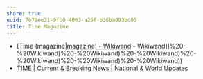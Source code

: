 ```yaml
---
share: true
uuid: 7b79ee31-9fb0-4863-a25f-b36ba093bd05
title: Time Magazine
---
```

* [Time (magazine|[magazine) - Wikiwand](/undefined) - Wikiwand]]%20-%20Wikiwand)%20-%20Wikiwand)%20-%20Wikiwand)%20-%20Wikiwand)%20-%20Wikiwand)%20-%20Wikiwand))
* [TIME | Current & Breaking News | National & World Updates](https://time.com/)
